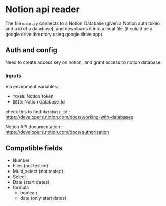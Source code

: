 # Notion api reader

The file `main.py` connects to a Notion Database (given a Notion auth token and a id of a database), and downloads it into a local file (it coluld be a google drive directory using google drive app). 

## Auth and config
Need to create access key on notion, and grant access to notion database.

### Inputs

Via enviroment variables:
- `TOKEN`: Notion token
- `DBID`: Notion database_id

check this to find `database_id` : https://developers.notion.com/docs/working-with-databases

Notion API documentation : https://developers.notion.com/docs/authorization

## Compatible fields

* Number
* Files (not tested)
* Multi_select (not tested)
* Select
* Date (start dates)
* formula
  * boolean
  * date (only start dates)
